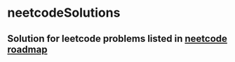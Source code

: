 # neetcodeSolutions
## Solution for leetcode problems listed in [neetcode roadmap](https://neetcode.io/roadmap)
